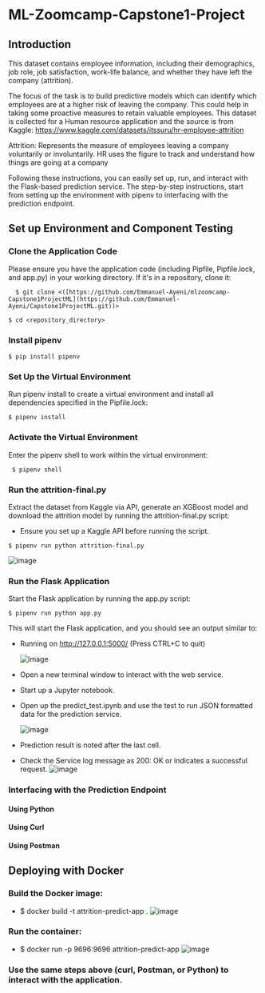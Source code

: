 # ML-Zoomcamp-Capstone1-Project

## Introduction
<p>This dataset contains employee information, including their demographics, job role, job satisfaction, work-life balance, and whether they have left the company (attrition).</p>

The focus of the task is to build predictive models which can identify which employees are at a higher risk of leaving the company. This could help in taking some proactive measures to retain valuable employees. This dataset is collected for a Human resource application and the source is from Kaggle: https://www.kaggle.com/datasets/itssuru/hr-employee-attrition

Attrition: Represents the measure of employees leaving a company voluntarily or involuntarily. HR uses the figure to track and understand how things are going at a company

Following these instructions, you can easily set up, run, and interact with the Flask-based prediction service.
The step-by-step instructions, start from setting up the environment with pipenv to interfacing with the prediction endpoint.

## Set up Environment and Component Testing
### Clone the Application Code
Please ensure you have the application code (including Pipfile, Pipfile.lock, and app.py) in your working directory. If it's in a repository, clone it:

```
  $ git clone <([https://github.com/Emmanuel-Ayeni/mlzoomcamp-Capstone1ProjectML](https://github.com/Emmanuel-Ayeni/Capstone1ProjectML.git))>
```

```
$ cd <repository_directory>
```

### Install pipenv

```
$ pip install pipenv
```

### Set Up the Virtual Environment
Run pipenv install to create a virtual environment and install all dependencies specified in the Pipfile.lock:

```
$ pipenv install
```

### Activate the Virtual Environment
Enter the pipenv shell to work within the virtual environment:

```
 $ pipenv shell
```
### Run the attrition-final.py
Extract the dataset from Kaggle via API, generate an XGBoost model and download the attrition model by running the attrition-final.py script:
* Ensure you set up a Kaggle API before running the script.

```
$ pipenv run python attrition-final.py
```
  
![image](https://github.com/user-attachments/assets/4a50aaa2-0793-4a04-9702-5f90f9d95f76)

### Run the Flask Application
Start the Flask application by running the app.py script:

```
$ pipenv run python app.py
```
This will start the Flask application, and you should see an output similar to:
* Running on http://127.0.0.1:5000/ (Press CTRL+C to quit)

  ![image](https://github.com/user-attachments/assets/d3b9e392-700f-4da8-b12f-9dcac744a672)

* Open a new terminal window to interact with the web service.
* Start up a Jupyter notebook.
* Open up the predict_test.ipynb and use the test to run JSON formatted data for the prediction service.

  ![image](https://github.com/user-attachments/assets/e1c3539b-36ca-4664-addb-0eb323a80db9)

* Prediction result is noted after the last cell.
* Check the Service log message as 200: OK or indicates a successful request.
![image](https://github.com/user-attachments/assets/af0d84f2-adcc-43bd-8689-25bd558535e5)

  
### Interfacing with the Prediction Endpoint
#### Using Python
#### Using Curl
#### Using Postman

## Deploying with Docker

### Build the Docker image:
* $ docker build -t attrition-predict-app .
![image](https://github.com/user-attachments/assets/47f85cf6-59fa-4504-a502-91a352c6b7e0)

### Run the container:
* $ docker run -p 9696:9696 attrition-predict-app
  ![image](https://github.com/user-attachments/assets/71bb161c-9191-4ad4-8f4a-c9b718f2a91c)

### Use the same steps above (curl, Postman, or Python) to interact with the application.
